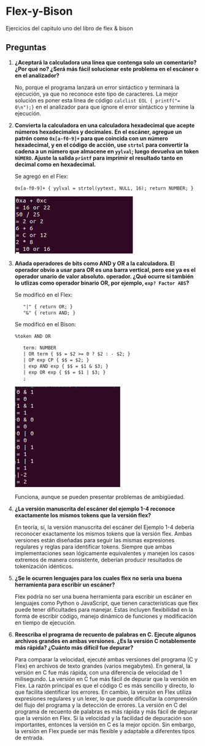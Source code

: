 # Flex-y-Bison
Ejercicios del capitulo uno del libro de flex &amp; bison

## Preguntas

1. **¿Aceptará la calculadora una línea que contenga solo un comentario? ¿Por qué no? ¿Será más fácil solucionar este problema en el escáner o en el analizador?**

   No, porque el programa lanzará un error sintáctico y terminará la ejecución, ya que no reconoce este tipo de caracteres. La mejor solución es poner esta línea de código `calclist EOL { printf("= 0\n");}` en el analizador para que ignore el error sintáctico y termine la ejecución.

2. **Convierta la calculadora en una calculadora hexadecimal que acepte números hexadecimales y decimales. En el escáner, agregue un patrón como `0x[a-f0-9]+` para que coincida con un número hexadecimal, y en el código de acción, use `strtol` para convertir la cadena a un número que almacene en `yylval`; luego devuelva un token `NÚMERO`. Ajuste la salida `printf` para imprimir el resultado tanto en decimal como en hexadecimal.**

   Se agregó en el Flex:
   ```
   0x[a-f0-9]+ { yylval = strtol(yytext, NULL, 16); return NUMBER; }
   ```
   ![CalculadoraHexadecimal](./src/CalculadoraHexadecimal.png)

4. **Añada operadores de bits como AND y OR a la calculadora. El operador obvio a usar para OR es una barra vertical, pero ese ya es el operador unario de valor absoluto. operador. ¿Qué ocurre si también lo utlizas como operador binario OR, por ejemplo, `exp? Factor ABS`?**

   Se modificó en el Flex:
   ```
      "|" { return OR; }
      "&" { return AND; }
   ```

   Se modificó en el Bison:
   ```
   %token AND OR
   ```
   ```
      term: NUMBER
      | OR term { $$ = $2 >= 0 ? $2 : - $2; }
      | OP exp CP { $$ = $2; } 
      | exp AND exp { $$ = $1 & $3; }
      | exp OR exp { $$ = $1 | $3; }
      ;
   ```
   
   ![ANDYOR](./src/ANDyOR.png)

   Funciona, aunque se pueden presentar problemas de ambigüedad.
   
6. **¿La versión manuscrita del escáner del ejemplo 1-4 reconoce exactamente los mismos tokens que la versión flex?**

   En teoría, sí, la versión manuscrita del escáner del Ejemplo 1-4 debería reconocer exactamente los mismos tokens que la versión flex. Ambas versiones están diseñadas para seguir las mismas expresiones regulares y reglas para identificar tokens. Siempre que ambas implementaciones sean lógicamente equivalentes y manejen los casos extremos de manera consistente, deberían producir resultados de tokenización idénticos.

7. **¿Se le ocurren lenguajes para los cuales flex no sería una buena herramienta para escribir un escáner?**

   Flex podría no ser una buena herramienta para escribir un escáner en lenguajes como Python o JavaScript, que tienen características que flex puede tener dificultades para manejar. Estas incluyen flexibilidad en la forma de escribir código, manejo dinámico de funciones y modificación en tiempo de ejecución.

8. **Reescriba el programa de recuento de palabras en C. Ejecute algunos archivos grandes en ambas versiones. ¿Es la versión C notablemente más rápida? ¿Cuánto más difícil fue depurar?**

   Para comparar la velocidad, ejecuté ambas versiones del programa (C y Flex) en archivos de texto grandes (varios megabytes). En general, la versión en C fue más rápida, con una diferencia de velocidad de 1 milisegundo. La versión en C fue más fácil de depurar que la versión en Flex. La razón principal es que el código C es más sencillo y directo, lo que facilita identificar los errores. En cambio, la versión en Flex utiliza expresiones regulares y un lexer, lo que puede dificultar la comprensión del flujo del programa y la detección de errores. La versión en C del programa de recuento de palabras es más rápida y más fácil de depurar que la versión en Flex. Si la velocidad y la facilidad de depuración son importantes, entonces la versión en C es la mejor opción. Sin embargo, la versión en Flex puede ser más flexible y adaptable a diferentes tipos de entrada.
